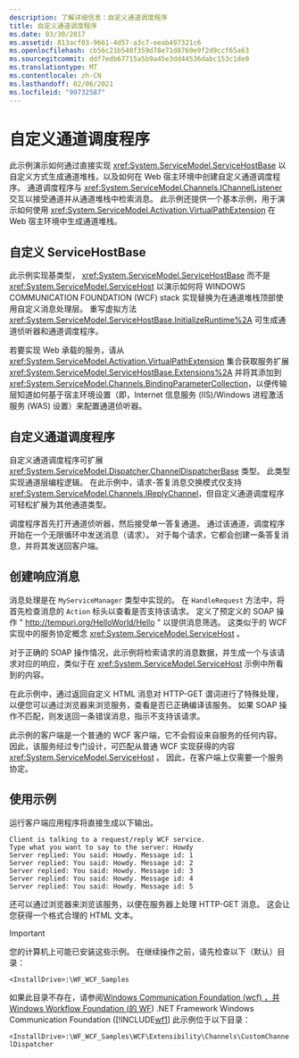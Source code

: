 ```yaml
---
description: 了解详细信息：自定义通道调度程序
title: 自定义通道调度程序
ms.date: 03/30/2017
ms.assetid: 813acf03-9661-4d57-a3c7-eeab497321c6
ms.openlocfilehash: cb56c21b540f359d78e71d8769e9f2d9ccf65a63
ms.sourcegitcommit: ddf7edb67715a5b9a45e3dd44536dabc153c1de0
ms.translationtype: MT
ms.contentlocale: zh-CN
ms.lasthandoff: 02/06/2021
ms.locfileid: "99732587"
---
```

# <a name="custom-channel-dispatcher"></a>自定义通道调度程序

此示例演示如何通过直接实现 <xref:System.ServiceModel.ServiceHostBase> 以自定义方式生成通道堆栈，以及如何在 Web 宿主环境中创建自定义通道调度程序。 通道调度程序与 <xref:System.ServiceModel.Channels.IChannelListener> 交互以接受通道并从通道堆栈中检索消息。 此示例还提供一个基本示例，用于演示如何使用 <xref:System.ServiceModel.Activation.VirtualPathExtension> 在 Web 宿主环境中生成通道堆栈。  
  
## <a name="custom-servicehostbase"></a>自定义 ServiceHostBase  

 此示例实现基类型， <xref:System.ServiceModel.ServiceHostBase> 而不是 <xref:System.ServiceModel.ServiceHost> 以演示如何将 WINDOWS COMMUNICATION FOUNDATION (WCF) stack 实现替换为在通道堆栈顶部使用自定义消息处理层。 重写虚拟方法 <xref:System.ServiceModel.ServiceHostBase.InitializeRuntime%2A> 可生成通道侦听器和通道调度程序。  
  
 若要实现 Web 承载的服务，请从 <xref:System.ServiceModel.Activation.VirtualPathExtension> 集合获取服务扩展 <xref:System.ServiceModel.ServiceHostBase.Extensions%2A> 并将其添加到 <xref:System.ServiceModel.Channels.BindingParameterCollection>，以便传输层知道如何基于宿主环境设置（即，Internet 信息服务 (IIS)/Windows 进程激活服务 (WAS) 设置）来配置通道侦听器。  
  
## <a name="custom-channel-dispatcher"></a>自定义通道调度程序  

 自定义通道调度程序可扩展 <xref:System.ServiceModel.Dispatcher.ChannelDispatcherBase> 类型。 此类型实现通道层编程逻辑。 在此示例中，请求-答复消息交换模式仅支持 <xref:System.ServiceModel.Channels.IReplyChannel>，但自定义通道调度程序可轻松扩展为其他通道类型。  
  
 调度程序首先打开通道侦听器，然后接受单一答复通道。 通过该通道，调度程序开始在一个无限循环中发送消息（请求）。 对于每个请求，它都会创建一条答复消息，并将其发送回客户端。  
  
## <a name="creating-a-response-message"></a>创建响应消息  

 消息处理是在 `MyServiceManager` 类型中实现的。 在 `HandleRequest` 方法中，将首先检查消息的 `Action` 标头以查看是否支持该请求。 定义了预定义的 SOAP 操作 " http://tempuri.org/HelloWorld/Hello " 以提供消息筛选。 这类似于的 WCF 实现中的服务协定概念 <xref:System.ServiceModel.ServiceHost> 。  
  
 对于正确的 SOAP 操作情况，此示例将检索请求的消息数据，并生成一个与该请求对应的响应，类似于在 <xref:System.ServiceModel.ServiceHost> 示例中所看到的内容。  
  
 在此示例中，通过返回自定义 HTML 消息对 HTTP-GET 谓词进行了特殊处理，以便您可以通过浏览器来浏览服务，查看是否已正确编译该服务。 如果 SOAP 操作不匹配，则发送回一条错误消息，指示不支持该请求。  
  
 此示例的客户端是一个普通的 WCF 客户端，它不会假设来自服务的任何内容。 因此，该服务经过专门设计，可匹配从普通 WCF 实现获得的内容 <xref:System.ServiceModel.ServiceHost> 。 因此，在客户端上仅需要一个服务协定。  
  
## <a name="using-the-sample"></a>使用示例  

 运行客户端应用程序将直接生成以下输出。  
  
```output  
Client is talking to a request/reply WCF service.
Type what you want to say to the server: Howdy  
Server replied: You said: Howdy. Message id: 1  
Server replied: You said: Howdy. Message id: 2  
Server replied: You said: Howdy. Message id: 3  
Server replied: You said: Howdy. Message id: 4  
Server replied: You said: Howdy. Message id: 5  
```  
  
 还可以通过浏览器来浏览该服务，以便在服务器上处理 HTTP-GET 消息。 这会让您获得一个格式合理的 HTML 文本。  
  
> [!IMPORTANT]
> 您的计算机上可能已安装这些示例。 在继续操作之前，请先检查以下（默认）目录：  
>
> `<InstallDrive>:\WF_WCF_Samples`  
>
> 如果此目录不存在，请参阅[Windows Communication Foundation (wcf) ，并 Windows Workflow Foundation (的 WF](https://www.microsoft.com/download/details.aspx?id=21459)) .NET Framework Windows Communication Foundation ([!INCLUDE[wf1](../../../../includes/wf1-md.md)] 此示例位于以下目录：  
>
> `<InstallDrive>:\WF_WCF_Samples\WCF\Extensibility\Channels\CustomChannelDispatcher`

